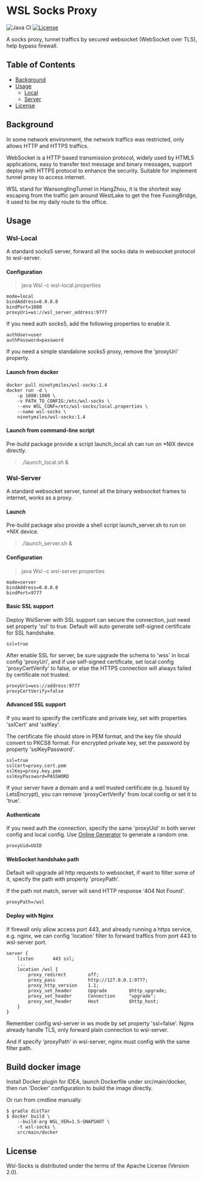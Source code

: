 # WSL Socks Proxy

![Java CI](https://github.com/ninetymiles/wsl-socks/workflows/Java%20CI/badge.svg)
[![License](https://img.shields.io/badge/License-Apache%202.0-blue.svg)](http://www.apache.org/licenses/LICENSE-2.0)

A socks proxy, tunnel traffics by secured websocket (WebSocket over TLS), help bypass firewall.

## Table of Contents

- [Background](#background)
- [Usage](#usage)
	- [Local](#wsl-local)
	- [Server](#wsl-server)
- [License](#license)

## Background

In some network environment, the network traffics was restricted, only allows HTTP and HTTPS traffics.

WebSocket is a HTTP based transmission protocol, widely used by HTML5 applications, easy to transfer text message and binary messages, support deploy with HTTPS protocol to enhance the security. Suitable for implement tunnel proxy to access internet.

WSL stand for WansonglingTunnel in HangZhou, it is the shortest way escaping from the traffic jam around WestLake to get the free FuxingBridge, it used to be my daily route to the office.

## Usage

### Wsl-Local

A standard socks5 server, forward all the socks data in websocket protocol to wsl-server.

#### Configuration

> java Wsl -c wsl-local.properties

```
mode=local
bindAddress=0.0.0.0
bindPort=1080
proxyUri=ws://wsl_server_address:9777
```

If you need auth socks5, add the following properties to enable it.

```
authUser=user
authPassword=password
```

If you need a simple standalone socks5 proxy, remove the 'proxyUri' property.

#### Launch from docker

```
docker pull ninetymiles/wsl-socks:1.4
docker run -d \
    -p 1080:1080 \
    -v PATH_TO_CONFIG:/etc/wsl-socks \
    --env WSL_CONF=/etc/wsl-socks/local.properties \
    --name wsl-socks \
    ninetymiles/wsl-socks:1.4
```

#### Launch from command-line script

Pre-build package provide a script launch_local.sh can run on \*NIX device directly.

> ./launch_local.sh &

### Wsl-Server

A standard websocket server, tunnel all the binary websocket frames to internet, works as a proxy.

#### Launch

Pre-build package also provide a shell script launch_server.sh to run on \*NIX device.

> ./launch_server.sh &

#### Configuration

> java Wsl -c wsl-server.properties

```
mode=server
bindAddress=0.0.0.0
bindPort=9777
```

#### Basic SSL support

Deploy WslServer with SSL support can secure the connection, just need set property 'ssl' to true. Default will auto generate self-signed certificate for SSL handshake.

```
ssl=true
```

After enable SSL for server, be sure upgrade the schema to 'wss' in local config 'proxyUri', and if use self-signed certificate, set local config 'proxyCertVerify' to false, or else the HTTPS connection will always failed by certificate not trusted.

```
proxyUri=wss://address:9777
proxyCertVerify=false
```

#### Advanced SSL support

If you want to specify the certificate and private key, set with properties 'sslCert' and 'sslKey'.

The certificate file should store in PEM format, and the key file should convert to PKCS8 format. For encrypted private key, set the password by property 'sslKeyPassword'.

```
ssl=true
sslCert=proxy.cert.pem
sslKey=proxy.key.pem
sslKeyPassword=PASSWORD
```

If your server have a domain and a well trusted certificate (e.g. Issued by LetsEncrypt), you can remove 'proxyCertVerify' from local config or set it to 'true'.

#### Authenticate

If you need auth the connection, specify the same 'proxyUid' in both server config and local config. Use [Online Generator](https://www.uuidgenerator.net/) to generate a random one.

```
proxyUid=UUID
```

#### WebSocket handshake path

Default will upgrade all http requests to websocket, if want to filter some of it, specify the path with property 'proxyPath'.

If the path not match, server will send HTTP response '404 Not Found'.

```
proxyPath=/wsl
```

#### Deploy with Nginx

If firewall only allow access port 443, and already running a https service, e.g. nginx, we can config 'location' filter to forward traffics from port 443 to wsl-server port.

```
server {
    listen       443 ssl;
    ...
    location /wsl {
        proxy_redirect        off;
        proxy_pass            http://127.0.0.1:9777;
        proxy_http_version    1.1;
        proxy_set_header      Upgrade        $http_upgrade;
        proxy_set_header      Connection     "upgrade";
        proxy_set_header      Host           $http_host;
    }
}
```

Remember config wsl-server in ws mode by set property 'ssl=false'. Nginx already handle TLS, only forward plain connection to wsl-server.

And if specify 'proxyPath' in wsl-server, nginx must config with the same filter path.

## Build docker image

Install Docker plugin for IDEA, launch Dockerfile under src/main/docker, then run 'Docker' configuration to build the image directly.

Or run from cmdline manually.

```
$ gradle distTar
$ docker build \
    --build-arg WSL_VER=1.5-SNAPSHOT \
    -t wsl-socks \
    src/main/docker
```

## License

Wsl-Socks is distributed under the terms of the Apache License (Version 2.0).
